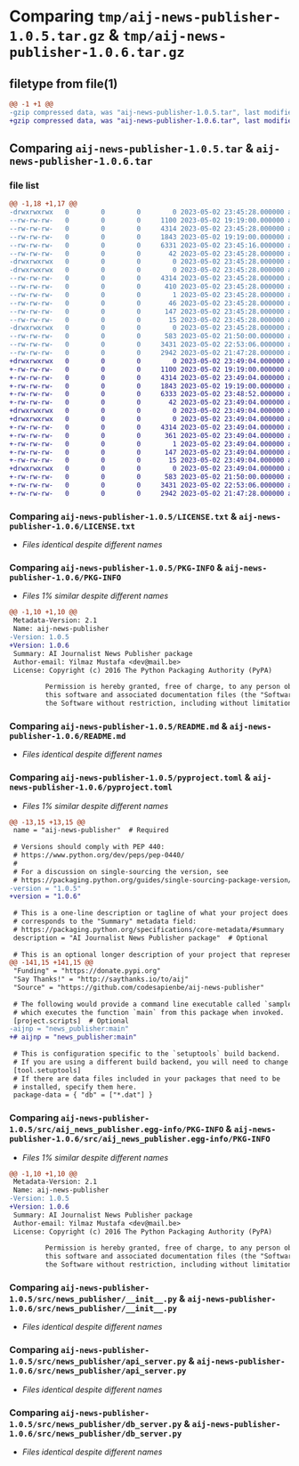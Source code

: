 # Comparing `tmp/aij-news-publisher-1.0.5.tar.gz` & `tmp/aij-news-publisher-1.0.6.tar.gz`

## filetype from file(1)

```diff
@@ -1 +1 @@
-gzip compressed data, was "aij-news-publisher-1.0.5.tar", last modified: Tue May  2 23:45:26 2023, max compression
+gzip compressed data, was "aij-news-publisher-1.0.6.tar", last modified: Tue May  2 23:49:02 2023, max compression
```

## Comparing `aij-news-publisher-1.0.5.tar` & `aij-news-publisher-1.0.6.tar`

### file list

```diff
@@ -1,18 +1,17 @@
-drwxrwxrwx   0        0        0        0 2023-05-02 23:45:28.000000 aij-news-publisher-1.0.5/
--rw-rw-rw-   0        0        0     1100 2023-05-02 19:19:00.000000 aij-news-publisher-1.0.5/LICENSE.txt
--rw-rw-rw-   0        0        0     4314 2023-05-02 23:45:28.000000 aij-news-publisher-1.0.5/PKG-INFO
--rw-rw-rw-   0        0        0     1843 2023-05-02 19:19:00.000000 aij-news-publisher-1.0.5/README.md
--rw-rw-rw-   0        0        0     6331 2023-05-02 23:45:16.000000 aij-news-publisher-1.0.5/pyproject.toml
--rw-rw-rw-   0        0        0       42 2023-05-02 23:45:28.000000 aij-news-publisher-1.0.5/setup.cfg
-drwxrwxrwx   0        0        0        0 2023-05-02 23:45:28.000000 aij-news-publisher-1.0.5/src/
-drwxrwxrwx   0        0        0        0 2023-05-02 23:45:28.000000 aij-news-publisher-1.0.5/src/aij_news_publisher.egg-info/
--rw-rw-rw-   0        0        0     4314 2023-05-02 23:45:28.000000 aij-news-publisher-1.0.5/src/aij_news_publisher.egg-info/PKG-INFO
--rw-rw-rw-   0        0        0      410 2023-05-02 23:45:28.000000 aij-news-publisher-1.0.5/src/aij_news_publisher.egg-info/SOURCES.txt
--rw-rw-rw-   0        0        0        1 2023-05-02 23:45:28.000000 aij-news-publisher-1.0.5/src/aij_news_publisher.egg-info/dependency_links.txt
--rw-rw-rw-   0        0        0       46 2023-05-02 23:45:28.000000 aij-news-publisher-1.0.5/src/aij_news_publisher.egg-info/entry_points.txt
--rw-rw-rw-   0        0        0      147 2023-05-02 23:45:28.000000 aij-news-publisher-1.0.5/src/aij_news_publisher.egg-info/requires.txt
--rw-rw-rw-   0        0        0       15 2023-05-02 23:45:28.000000 aij-news-publisher-1.0.5/src/aij_news_publisher.egg-info/top_level.txt
-drwxrwxrwx   0        0        0        0 2023-05-02 23:45:28.000000 aij-news-publisher-1.0.5/src/news_publisher/
--rw-rw-rw-   0        0        0      583 2023-05-02 21:50:00.000000 aij-news-publisher-1.0.5/src/news_publisher/__init__.py
--rw-rw-rw-   0        0        0     3431 2023-05-02 22:53:06.000000 aij-news-publisher-1.0.5/src/news_publisher/api_server.py
--rw-rw-rw-   0        0        0     2942 2023-05-02 21:47:28.000000 aij-news-publisher-1.0.5/src/news_publisher/db_server.py
+drwxrwxrwx   0        0        0        0 2023-05-02 23:49:04.000000 aij-news-publisher-1.0.6/
+-rw-rw-rw-   0        0        0     1100 2023-05-02 19:19:00.000000 aij-news-publisher-1.0.6/LICENSE.txt
+-rw-rw-rw-   0        0        0     4314 2023-05-02 23:49:04.000000 aij-news-publisher-1.0.6/PKG-INFO
+-rw-rw-rw-   0        0        0     1843 2023-05-02 19:19:00.000000 aij-news-publisher-1.0.6/README.md
+-rw-rw-rw-   0        0        0     6333 2023-05-02 23:48:52.000000 aij-news-publisher-1.0.6/pyproject.toml
+-rw-rw-rw-   0        0        0       42 2023-05-02 23:49:04.000000 aij-news-publisher-1.0.6/setup.cfg
+drwxrwxrwx   0        0        0        0 2023-05-02 23:49:04.000000 aij-news-publisher-1.0.6/src/
+drwxrwxrwx   0        0        0        0 2023-05-02 23:49:04.000000 aij-news-publisher-1.0.6/src/aij_news_publisher.egg-info/
+-rw-rw-rw-   0        0        0     4314 2023-05-02 23:49:04.000000 aij-news-publisher-1.0.6/src/aij_news_publisher.egg-info/PKG-INFO
+-rw-rw-rw-   0        0        0      361 2023-05-02 23:49:04.000000 aij-news-publisher-1.0.6/src/aij_news_publisher.egg-info/SOURCES.txt
+-rw-rw-rw-   0        0        0        1 2023-05-02 23:49:04.000000 aij-news-publisher-1.0.6/src/aij_news_publisher.egg-info/dependency_links.txt
+-rw-rw-rw-   0        0        0      147 2023-05-02 23:49:04.000000 aij-news-publisher-1.0.6/src/aij_news_publisher.egg-info/requires.txt
+-rw-rw-rw-   0        0        0       15 2023-05-02 23:49:04.000000 aij-news-publisher-1.0.6/src/aij_news_publisher.egg-info/top_level.txt
+drwxrwxrwx   0        0        0        0 2023-05-02 23:49:04.000000 aij-news-publisher-1.0.6/src/news_publisher/
+-rw-rw-rw-   0        0        0      583 2023-05-02 21:50:00.000000 aij-news-publisher-1.0.6/src/news_publisher/__init__.py
+-rw-rw-rw-   0        0        0     3431 2023-05-02 22:53:06.000000 aij-news-publisher-1.0.6/src/news_publisher/api_server.py
+-rw-rw-rw-   0        0        0     2942 2023-05-02 21:47:28.000000 aij-news-publisher-1.0.6/src/news_publisher/db_server.py
```

### Comparing `aij-news-publisher-1.0.5/LICENSE.txt` & `aij-news-publisher-1.0.6/LICENSE.txt`

 * *Files identical despite different names*

### Comparing `aij-news-publisher-1.0.5/PKG-INFO` & `aij-news-publisher-1.0.6/PKG-INFO`

 * *Files 1% similar despite different names*

```diff
@@ -1,10 +1,10 @@
 Metadata-Version: 2.1
 Name: aij-news-publisher
-Version: 1.0.5
+Version: 1.0.6
 Summary: AI Journalist News Publisher package
 Author-email: Yilmaz Mustafa <dev@mail.be>
 License: Copyright (c) 2016 The Python Packaging Authority (PyPA)
         
         Permission is hereby granted, free of charge, to any person obtaining a copy of
         this software and associated documentation files (the "Software"), to deal in
         the Software without restriction, including without limitation the rights to
```

### Comparing `aij-news-publisher-1.0.5/README.md` & `aij-news-publisher-1.0.6/README.md`

 * *Files identical despite different names*

### Comparing `aij-news-publisher-1.0.5/pyproject.toml` & `aij-news-publisher-1.0.6/pyproject.toml`

 * *Files 1% similar despite different names*

```diff
@@ -13,15 +13,15 @@
 name = "aij-news-publisher"  # Required
 
 # Versions should comply with PEP 440:
 # https://www.python.org/dev/peps/pep-0440/
 #
 # For a discussion on single-sourcing the version, see
 # https://packaging.python.org/guides/single-sourcing-package-version/
-version = "1.0.5"
+version = "1.0.6"
 
 # This is a one-line description or tagline of what your project does. This
 # corresponds to the "Summary" metadata field:
 # https://packaging.python.org/specifications/core-metadata/#summary
 description = "AI Journalist News Publisher package"  # Optional
 
 # This is an optional longer description of your project that represents
@@ -141,15 +141,15 @@
 "Funding" = "https://donate.pypi.org"
 "Say Thanks!" = "http://saythanks.io/to/aij"
 "Source" = "https://github.com/codesapienbe/aij-news-publisher"
 
 # The following would provide a command line executable called `sample`
 # which executes the function `main` from this package when invoked.
 [project.scripts]  # Optional
-aijnp = "news_publisher:main"
+# aijnp = "news_publisher:main"
 
 # This is configuration specific to the `setuptools` build backend.
 # If you are using a different build backend, you will need to change this.
 [tool.setuptools]
 # If there are data files included in your packages that need to be
 # installed, specify them here.
 package-data = { "db" = ["*.dat"] }
```

### Comparing `aij-news-publisher-1.0.5/src/aij_news_publisher.egg-info/PKG-INFO` & `aij-news-publisher-1.0.6/src/aij_news_publisher.egg-info/PKG-INFO`

 * *Files 1% similar despite different names*

```diff
@@ -1,10 +1,10 @@
 Metadata-Version: 2.1
 Name: aij-news-publisher
-Version: 1.0.5
+Version: 1.0.6
 Summary: AI Journalist News Publisher package
 Author-email: Yilmaz Mustafa <dev@mail.be>
 License: Copyright (c) 2016 The Python Packaging Authority (PyPA)
         
         Permission is hereby granted, free of charge, to any person obtaining a copy of
         this software and associated documentation files (the "Software"), to deal in
         the Software without restriction, including without limitation the rights to
```

### Comparing `aij-news-publisher-1.0.5/src/news_publisher/__init__.py` & `aij-news-publisher-1.0.6/src/news_publisher/__init__.py`

 * *Files identical despite different names*

### Comparing `aij-news-publisher-1.0.5/src/news_publisher/api_server.py` & `aij-news-publisher-1.0.6/src/news_publisher/api_server.py`

 * *Files identical despite different names*

### Comparing `aij-news-publisher-1.0.5/src/news_publisher/db_server.py` & `aij-news-publisher-1.0.6/src/news_publisher/db_server.py`

 * *Files identical despite different names*

